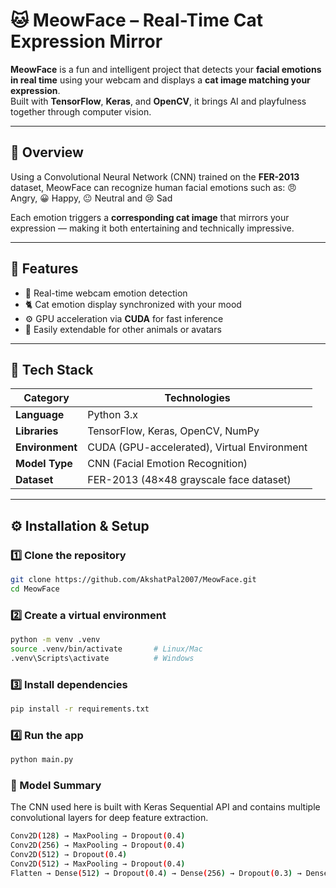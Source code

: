 # 🐱 MeowFace – Real-Time Cat Expression Mirror

**MeowFace** is a fun and intelligent project that detects your **facial emotions in real time** using your webcam and displays a **cat image matching your expression**.  
Built with **TensorFlow**, **Keras**, and **OpenCV**, it brings AI and playfulness together through computer vision.  

---

## 🧠 Overview

Using a Convolutional Neural Network (CNN) trained on the **FER-2013** dataset, MeowFace can recognize human facial emotions such as:
😠 Angry, 😀 Happy, 😐 Neutral and 😢 Sad 

Each emotion triggers a **corresponding cat image** that mirrors your expression — making it both entertaining and technically impressive.

---

## 🚀 Features
- 🎥 Real-time webcam emotion detection  
- 🐈 Cat emotion display synchronized with your mood  
- ⚙️ GPU acceleration via **CUDA** for fast inference  
- 🧩 Easily extendable for other animals or avatars  

---

## 🧩 Tech Stack
| Category | Technologies |
|-----------|---------------|
| **Language** | Python 3.x |
| **Libraries** | TensorFlow, Keras, OpenCV, NumPy |
| **Environment** | CUDA (GPU-accelerated), Virtual Environment |
| **Model Type** | CNN (Facial Emotion Recognition) |
| **Dataset** | FER-2013 (48×48 grayscale face dataset) |

---



## ⚙️ Installation & Setup

### 1️⃣ Clone the repository
```bash
git clone https://github.com/AkshatPal2007/MeowFace.git
cd MeowFace
```


### 2️⃣ Create a virtual environment
```bash
python -m venv .venv
source .venv/bin/activate       # Linux/Mac
.venv\Scripts\activate          # Windows
```

### 3️⃣ Install dependencies
```bash
pip install -r requirements.txt
```

### 4️⃣ Run the app
```bash
python main.py
```
### 🧠 Model Summary

The CNN used here is built with Keras Sequential API and contains multiple convolutional layers for deep feature extraction.

```bash
Conv2D(128) → MaxPooling → Dropout(0.4)
Conv2D(256) → MaxPooling → Dropout(0.4)
Conv2D(512) → Dropout(0.4)
Conv2D(512) → MaxPooling → Dropout(0.4)
Flatten → Dense(512) → Dropout(0.4) → Dense(256) → Dropout(0.3) → Dense(7, softmax)
```
